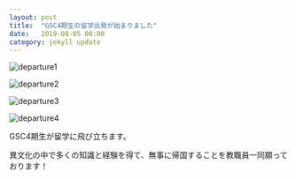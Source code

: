 ```yaml
---
layout: post
title:  "GSC4期生の留学出発が始まりました"
date:   2019-08-05 00:00
category: jekyll update
---
```


![departure1](http://www.gsc.aoyama.ac.jp/assets/images/news/20190805_departure.jpg)

![departure2](http://www.gsc.aoyama.ac.jp/assets/images/news/20190806_departure.jpg)

![departure3](http://www.gsc.aoyama.ac.jp/assets/images/news/20190807_departure.jpg)

![departure4](http://www.gsc.aoyama.ac.jp/assets/images/news/20190827_departure.jpg)

GSC4期生が留学に飛び立ちます。

異文化の中で多くの知識と経験を得て、無事に帰国することを教職員一同願っております！


[jekyll-docs]: https://jekyllrb.com/docs/home
[jekyll-gh]:   https://github.com/jekyll/jekyll
[jekyll-talk]: https://talk.jekyllrb.com/
